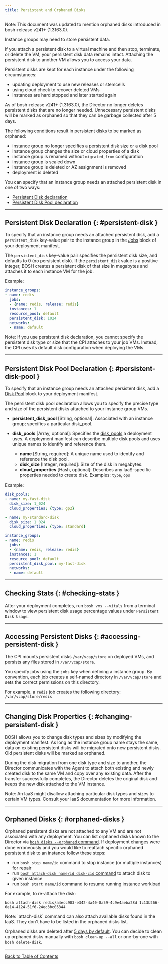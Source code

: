 ```yaml
---
title: Persistent and Orphaned Disks
---
```


<p class="note">Note: This document was updated to mention orphaned disks introduced in bosh-release v241+ (1.3163.0).</p>

Instance groups may need to store persistent data.

If you attach a persistent disk to a virtual machine and then stop, terminate, or delete the VM, your persistent disk data remains intact. Attaching the persistent disk to another VM allows you to access your data.

Persistent disks are kept for each instance under the following circumstances:

* updating deployment to use new releases or stemcells
* using cloud check to recover deleted VMs
* instances are hard stopped and later started again

As of bosh-release v241+ (1.3163.0), the Director no longer deletes persistent disks that are no longer needed. Unnecessary persistent disks will be marked as orphaned so that they can be garbage collected after 5 days.

The following conditions result in persistent disks to be marked as orphaned:

* instance group no longer specifies a persistent disk size or a disk pool
* instance group changes the size or cloud properties of a disk
* instance group is renamed without `migrated_from` configuration
* instance group is scaled down
* instance group is deleted or AZ assignment is removed
* deployment is deleted

You can specify that an instance group needs an attached persistent disk in one of two ways:

* [Persistent Disk declaration](#persistent-disk)
* [Persistent Disk Pool declaration](#persistent-disk-pool)

---
## Persistent Disk Declaration {: #persistent-disk }

To specify that an instance group needs an attached persistent disk, add a `persistent_disk` key-value pair to the instance group in the [Jobs](deployment-manifest.md#jobs) block of your deployment manifest.

The `persistent_disk` key-value pair specifies the persistent disk size, and defaults to 0 (no persistent disk). If the `persistent_disk` value is a positive integer, BOSH creates a persistent disk of that size in megabytes and attaches it to each instance VM for the job.

Example:

```yaml
instance_groups:
- name: redis
  jobs:
  - {name: redis, release: redis}
  instances: 1
  resource_pool: default
  persistent_disk: 1024
  networks:
  - name: default
```

<p class="note">Note: If you use persistent disk declaration, you cannot specify the persistent disk type or size that the CPI attaches to your job VMs. Instead, the CPI uses its default disk configuration when deploying the VMs.</p>

---
## Persistent Disk Pool Declaration {: #persistent-disk-pool }

To specify that an instance group needs an attached persistent disk, add a [Disk Pool](deployment-manifest.md#disk-pools) block to your deployment manifest.

The persistent disk pool declaration allows you to specify the precise type and size of the persistent disks attached to your instance group VMs.

* **persistent\_disk_pool** [String, optional]: Associated with an instance group; specifies a particular disk_pool.

* **disk_pools** [Array, optional]: Specifies the [disk_pools](./terminology.html#disk-pool) a deployment uses. A deployment manifest can describe multiple disk pools and uses unique names to identify and reference them.

    * **name** [String, required]: A unique name used to identify and reference the disk pool.
    * **disk_size** [Integer, required]: Size of the disk in megabytes.
    * **cloud_properties** [Hash, optional]: Describes any IaaS-specific properties needed to create disk. Examples: `type`, `ops`

Example:

```yaml
disk_pools:
- name: my-fast-disk
  disk_size: 1_024
  cloud_properties: {type: gp2}

- name: my-standard-disk
  disk_size: 1_024
  cloud_properties: {type: standard}

instance_groups:
- name: redis
  jobs:
  - {name: redis, release: redis}
  instances: 1
  resource_pool: default
  persistent_disk_pool: my-fast-disk
  networks:
  - name: default
```

---
## Checking Stats {: #checking-stats }

After your deployment completes, run `bosh vms --vitals` from a terminal window to view persistent disk usage percentage values under `Persistent Disk Usage`.

---
## Accessing Persistent Disks {: #accessing-persistent-disk }

The CPI mounts persistent disks `/var/vcap/store` on deployed VMs, and persists any files stored in `/var/vcap/store`.

You specify jobs using the `jobs` key when defining a instance group. By convention, each job creates a self-named directory in `/var/vcap/store` and sets the correct permissions on this directory.

For example, a `redis` job creates the following directory: `/var/vcap/store/redis`

---
## Changing Disk Properties {: #changing-persistent-disk }

BOSH allows you to change disk types and sizes by modifying the deployment manifest. As long as the instance group name stays the same, data on existing persistent disks will be migrated onto new persistent disks. Old persistent disks will be marked as orphaned.

During the disk migration from one disk type and size to another, the Director communicates with the Agent to attach both existing and newly created disk to the same VM and copy over any existing data. After the transfer successfully completes, the Director deletes the original disk and keeps the new disk attached to the VM instance.

<p class="note">Note: An IaaS might disallow attaching particular disk types and sizes to certain VM types. Consult your IaaS documentation for more information.</p>

---
## Orphaned Disks {: #orphaned-disks }

Orphaned persistent disks are not attached to any VM and are not associated with any deployment. You can list orphaned disks known to the Director via [`bosh disks --orphaned` command](sysadmin-commands.md#disks). If deployment changes were done erroneously and you would like to reattach specific orphaned persistent disk to an instance follow these steps:

- run `bosh stop name/id` command to stop instance (or multiple instances) for repair
- run [`bosh attach-disk name/id disk-cid` command](sysadmin-commands.md#disks) to attach disk to given instance
- run `bosh start name/id` command to resume running instance workload

For example, to re-attach the disk:

`bosh attach-disk redis/a4ecc903-e342-4a40-8a59-4c9e4aeba28d 1c13b266-6e14-4124-51f6-24ec3bc05344`

<p class="note">Note: `attach-disk` command can also attach available disks found in the IaaS. They don't have to be listed in the orphaned disks list.</p>

Orphaned disks are deleted after [5 days by default](https://bosh.io/jobs/director?source=github.com/cloudfoundry/bosh#p=director.disks). You can decide to clean up orphaned disks manually with `bosh clean-up --all` or one-by-one with `bosh delete-disk`.

---
[Back to Table of Contents](index.md#deployment-config)
